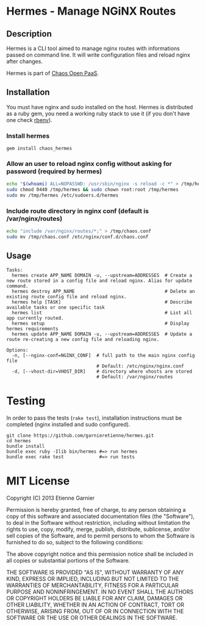 Hermes - Manage NGiNX Routes
============================

Description
------------

Hermes is a CLI tool aimed to manage nginx routes with informations passed on command line. It will write configuration files and reload nginx after changes.

Hermes is part of [Chaos Open PaaS](https://github.com/garnieretienne/chaos).

Installation
------------

You must have nginx and sudo installed on the host. Hermes is distributed as a ruby gem, you need a working ruby stack to use it (if you don't have one check [rbenv](https://github.com/sstephenson/rbenv)).

### Install hermes
  
`gem install chaos_hermes`

### Allow an user to reload nginx config without asking for password (required by hermes)

```bash
echo "$(whoami) ALL=NOPASSWD: /usr/sbin/nginx -s reload -c *" > /tmp/hermes
sudo chmod 0440 /tmp/hermes && sudo chown root:root /tmp/hermes 
sudo mv /tmp/hermes /etc/sudoers.d/hermes
```

### Include route directory in nginx conf (default is /var/nginx/routes)

```bash
echo "include /var/nginx/routes/*;" > /tmp/chaos.conf 
sudo mv /tmp/chaos.conf /etc/nginx/conf.d/chaos.conf
```

Usage
-----

```
Tasks:
  hermes create APP_NAME DOMAIN -u, --upstream=ADDRESSES  # Create a new route stored in a config file and reload nginx. Alias for update command. 
  hermes destroy APP_NAME                                 # Delete an existing route config file and reload nginx. 
  hermes help [TASK]                                      # Describe available tasks or one specific task
  hermes list                                             # List all app currently routed. 
  hermes setup                                            # Display hermes requirements
  hermes update APP_NAME DOMAIN -u, --upstream=ADDRESSES  # Update a route re-creating a new config file and reloading nginx. 

Options:
  -n, [--nginx-conf=NGINX_CONF]  # full path to the main nginx config file
                                 # Default: /etc/nginx/nginx.conf
  -d, [--vhost-dir=VHOST_DIR]    # directory where vhosts are stored
                                 # Default: /var/nginx/routes

```

Testing
=======

In order to pass the tests (`rake test`), installation instructions must be completed (nginx installed and sudo configured).

```
git clone https://github.com/garnieretienne/hermes.git
cd hermes
bundle install
bundle exec ruby -Ilib bin/hermes #=> run hermes
bundle exec rake test             #=> run tests
```

MIT License
===========

Copyright (C) 2013 Etienne Garnier

Permission is hereby granted, free of charge, to any person obtaining a copy of this software and associated documentation files (the "Software"), to deal in the Software without restriction, including without limitation the rights to use, copy, modify, merge, publish, distribute, sublicense, and/or sell copies of the Software, and to permit persons to whom the Software is furnished to do so, subject to the following conditions:

The above copyright notice and this permission notice shall be included in all copies or substantial portions of the Software.

THE SOFTWARE IS PROVIDED "AS IS", WITHOUT WARRANTY OF ANY KIND, EXPRESS OR IMPLIED, INCLUDING BUT NOT LIMITED TO THE WARRANTIES OF MERCHANTABILITY, FITNESS FOR A PARTICULAR PURPOSE AND NONINFRINGEMENT. IN NO EVENT SHALL THE AUTHORS OR COPYRIGHT HOLDERS BE LIABLE FOR ANY CLAIM, DAMAGES OR OTHER LIABILITY, WHETHER IN AN ACTION OF CONTRACT, TORT OR OTHERWISE, ARISING FROM, OUT OF OR IN CONNECTION WITH THE SOFTWARE OR THE USE OR OTHER DEALINGS IN THE SOFTWARE.
